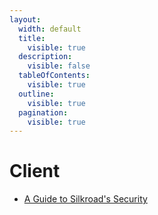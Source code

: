 ```yaml
---
layout:
  width: default
  title:
    visible: true
  description:
    visible: false
  tableOfContents:
    visible: true
  outline:
    visible: true
  pagination:
    visible: true
---
```


# Client

* [A Guide to Silkroad's Security](a-guide-to-silkroads-security.md)

